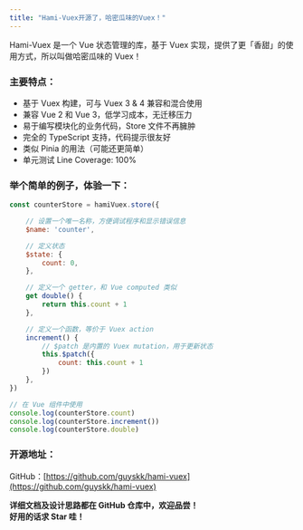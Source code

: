 ```yaml
---
title: "Hami-Vuex开源了，哈密瓜味的Vuex！"
---
```


Hami-Vuex 是一个 Vue 状态管理的库，基于 Vuex 实现，提供了更「香甜」的使用方式，所以叫做哈密瓜味的 Vuex！

### 主要特点：

- 基于 Vuex 构建，可与 Vuex 3 & 4 兼容和混合使用
- 兼容 Vue 2 和 Vue 3，低学习成本，无迁移压力
- 易于编写模块化的业务代码，Store 文件不再臃肿
- 完全的 TypeScript 支持，代码提示很友好
- 类似 Pinia 的用法（可能还更简单）
- 单元测试 Line Coverage: 100%


### 举个简单的例子，体验一下：

```javascript
const counterStore = hamiVuex.store({

    // 设置一个唯一名称，方便调试程序和显示错误信息
    $name: 'counter',

    // 定义状态
    $state: {
        count: 0,
    },

    // 定义一个 getter，和 Vue computed 类似
    get double() {
        return this.count + 1
    },

    // 定义一个函数，等价于 Vuex action
    increment() {
        // $patch 是内置的 Vuex mutation，用于更新状态
        this.$patch({
            count: this.count + 1
        })
    },
})

// 在 Vue 组件中使用
console.log(counterStore.count)
console.log(counterStore.increment())
console.log(counterStore.double)
```

### 开源地址：

GitHub：[https://github.com/guyskk/hami-vuex](https://github.com/guyskk/hami-vuex)

**详细文档及设计思路都在 GitHub 仓库中，欢迎品尝！**  
**好用的话求 Star 哇！**  
